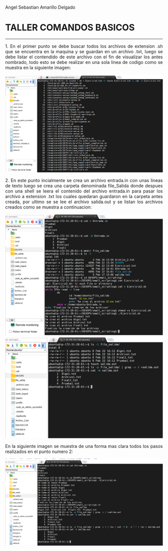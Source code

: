 
Angel Sebastian Amarillo Delgado

# **TALLER COMANDOS BASICOS**
___
<p style="text-align: justify;">1. En el primer punto se debe buscar todos los archivos de extension .sh que se encuentra en la maquina y se guardan en un archivo .txt, luego se debe listar el contendido de este archivo con el fin de visualizar los antes nombrado, todo esto se debe realizar en una sola linea de codigo como se muestra en la siguiente imagen: </p>

<p align="center">
  <img src="/Taller_1/ImageComan/Punt1.png">
</p>

<p style="text-align: justify;">2. En este punto incialmente se crea un archivo entrada.in con unas lineas de texto luego se crea una carpeta denominada file_Salida donde despues con una shell se leera el contenido del archivo entrada.in para pasar los archivo a extension .txt los cuales quedaran guardaron en la carpeta antes creada, por ultimo se se lee el archivo salida.out y se listan los archivos creados como se muestra a continuacion:</p>

<p align="center">
  <img src="/Taller_1/ImageComan/Punt2.png">
  <img src="/Taller_1/ImageComan/Punt2-1.png">
</p>

<p style="text-align: justify;">En la siguiente imagen se muestra de una forma mas clara todos los pasos realizados en el punto numero 2: </p>

<p align="center">
  <img src="/Taller_1/ImageComan/Punt2-2.png">
</p>
